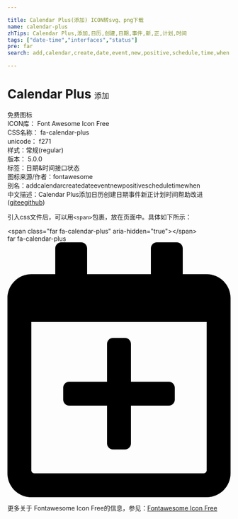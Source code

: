 ```yaml
---

title: Calendar Plus(添加) ICON转svg、png下载
name: calendar-plus
zhTips: Calendar Plus,添加,日历,创建,日期,事件,新,正,计划,时间
tags: ["date-time","interfaces","status"]
pre: far
search: add,calendar,create,date,event,new,positive,schedule,time,when

---
```


# Calendar Plus  <small style="font-size: 60%;font-weight: 100">添加</small>


<div class="detail-page">
<p>
<span><span class="badge-success badge">免费图标</span> </span>
<br/>
<span>
ICON库：
<span class="badge-secondary badge">Font Awesome Icon Free</span> 
</span>
<br/>
<span>
CSS名称：
<span class="badge-secondary badge">fa-calendar-plus</span> 
</span>
<br/>
<span>
unicode：
<span class="badge-secondary badge">f271</span> 
<copy-btn content='f271' btn-title=""></copy-btn>
<copy-btn :content='String.fromCodePoint(parseInt("f271", 16))' btn-title="复制U"></copy-btn>
</span><br/><span>样式：<span class="badge-light badge">常规(regular)</span></span>
<br/>
<span>
版本：
<span class="badge-secondary badge">5.0.0</span> 
</span><br/><span>标签：<span class="badge-light badge"><router-link to="/tags/date-time.html">日期&时间</router-link></span><span class="badge-light badge"><router-link to="/tags/interfaces.html">接口</router-link></span><span class="badge-light badge"><router-link to="/tags/status.html">状态</router-link></span></span>
<br/>
<span>图标来源/作者：<span class="badge-light badge">fontawesome</span></span> 
<br/>
<span>别名：<span class="badge-light badge">add</span><span class="badge-light badge">calendar</span><span class="badge-light badge">create</span><span class="badge-light badge">date</span><span class="badge-light badge">event</span><span class="badge-light badge">new</span><span class="badge-light badge">positive</span><span class="badge-light badge">schedule</span><span class="badge-light badge">time</span><span class="badge-light badge">when</span></span><br/><span class="zh-detail">中文描述：<span class="badge-primary badge">Calendar Plus</span><span class="badge-primary badge">添加</span><span class="badge-primary badge">日历</span><span class="badge-primary badge">创建</span><span class="badge-primary badge">日期</span><span class="badge-primary badge">事件</span><span class="badge-primary badge">新</span><span class="badge-primary badge">正</span><span class="badge-primary badge">计划</span><span class="badge-primary badge">时间</span><span class="help-link"><span>帮助改进</span>(<a href="https://gitee.com/liuwave/icon-helper/edit/master/json/fontawesome/regular/calendar-plus.json" target="_blank" rel="noopener noreferrer">gitee</a><a href="https://github.com/liuwave/icon-helper/edit/master/json/fontawesome/regular/calendar-plus.json" target="_blank" rel="noopener noreferrer">github</a></span>)</span><br/>
</p>
</div>
<div class="alert alert-dark">
  <i class="far fa-calendar-plus fa-xs"></i>
  <i class="far fa-calendar-plus fa-sm"></i>
  <i class="far fa-calendar-plus fa-lg"></i>
  <i class="far fa-calendar-plus fa-2x"></i>
  <i class="far fa-calendar-plus fa-3x"></i>
  <i class="far fa-calendar-plus fa-5x"></i>
  <i class="far fa-calendar-plus fa-7x"></i>
</div>
<div>
  <p>引入css文件后，可以用<code>&lt;span&gt;</code>包裹，放在页面中。具体如下所示：    
  </p>
  <div class="alert alert-primary" style="font-size: 14px">
    &lt;span class="far fa-calendar-plus" aria-hidden="true"&gt;&lt;/span&gt;
    <copy-btn content='<span class="far fa-calendar-plus" aria-hidden="true"></span>'></copy-btn>
  </div>
  <div class="alert alert-secondary">
    <i class="far fa-calendar-plus"
    style="font-size: 24px"
    aria-hidden="true"></i> far fa-calendar-plus
    <copy-btn content="far fa-calendar-plus" btn-title="复制图标名称"></copy-btn>
  </div>
</div>
<div id="svg" class="svg-wrap">
<svg xmlns="http://www.w3.org/2000/svg" viewBox="0 0 448 512"><path d="M336 292v24c0 6.6-5.4 12-12 12h-76v76c0 6.6-5.4 12-12 12h-24c-6.6 0-12-5.4-12-12v-76h-76c-6.6 0-12-5.4-12-12v-24c0-6.6 5.4-12 12-12h76v-76c0-6.6 5.4-12 12-12h24c6.6 0 12 5.4 12 12v76h76c6.6 0 12 5.4 12 12zm112-180v352c0 26.5-21.5 48-48 48H48c-26.5 0-48-21.5-48-48V112c0-26.5 21.5-48 48-48h48V12c0-6.6 5.4-12 12-12h40c6.6 0 12 5.4 12 12v52h128V12c0-6.6 5.4-12 12-12h40c6.6 0 12 5.4 12 12v52h48c26.5 0 48 21.5 48 48zm-48 346V160H48v298c0 3.3 2.7 6 6 6h340c3.3 0 6-2.7 6-6z"/></svg>
</div>
<detail full-name='fa-calendar-plus'></detail>
    
<div><p>更多关于  Fontawesome Icon Free的信息，参见：<a target="_blank" href="https://iconhelper.cn/fontawesome.html">Fontawesome Icon Free</a>
</p></div>
